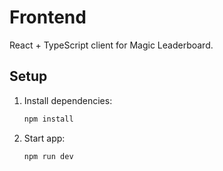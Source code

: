 # Frontend

React + TypeScript client for Magic Leaderboard.

## Setup

1. Install dependencies:
   ```bash
   npm install
   ```
2. Start app:
   ```bash
   npm run dev
   ```
